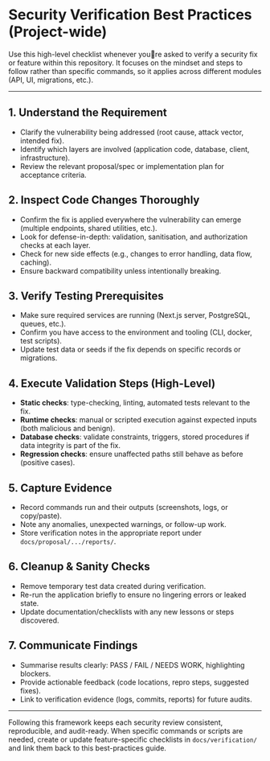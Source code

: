 # Security Verification Best Practices (Project-wide)

Use this high-level checklist whenever youre asked to verify a security fix or feature within this repository. It focuses on the mindset and steps to follow rather than specific commands, so it applies across different modules (API, UI, migrations, etc.).

---

## 1. Understand the Requirement
- Clarify the vulnerability being addressed (root cause, attack vector, intended fix).
- Identify which layers are involved (application code, database, client, infrastructure).
- Review the relevant proposal/spec or implementation plan for acceptance criteria.

## 2. Inspect Code Changes Thoroughly
- Confirm the fix is applied everywhere the vulnerability can emerge (multiple endpoints, shared utilities, etc.).
- Look for defense-in-depth: validation, sanitisation, and authorization checks at each layer.
- Check for new side effects (e.g., changes to error handling, data flow, caching).
- Ensure backward compatibility unless intentionally breaking.

## 3. Verify Testing Prerequisites
- Make sure required services are running (Next.js server, PostgreSQL, queues, etc.).
- Confirm you have access to the environment and tooling (CLI, docker, test scripts).
- Update test data or seeds if the fix depends on specific records or migrations.

## 4. Execute Validation Steps (High-Level)
- **Static checks**: type-checking, linting, automated tests relevant to the fix.
- **Runtime checks**: manual or scripted execution against expected inputs (both malicious and benign).
- **Database checks**: validate constraints, triggers, stored procedures if data integrity is part of the fix.
- **Regression checks**: ensure unaffected paths still behave as before (positive cases).

## 5. Capture Evidence
- Record commands run and their outputs (screenshots, logs, or copy/paste).
- Note any anomalies, unexpected warnings, or follow-up work.
- Store verification notes in the appropriate report under `docs/proposal/.../reports/`.

## 6. Cleanup & Sanity Checks
- Remove temporary test data created during verification.
- Re-run the application briefly to ensure no lingering errors or leaked state.
- Update documentation/checklists with any new lessons or steps discovered.

## 7. Communicate Findings
- Summarise results clearly: PASS / FAIL / NEEDS WORK, highlighting blockers.
- Provide actionable feedback (code locations, repro steps, suggested fixes).
- Link to verification evidence (logs, commits, reports) for future audits.

---

Following this framework keeps each security review consistent, reproducible, and audit-ready. When specific commands or scripts are needed, create or update feature-specific checklists in `docs/verification/` and link them back to this best-practices guide.
